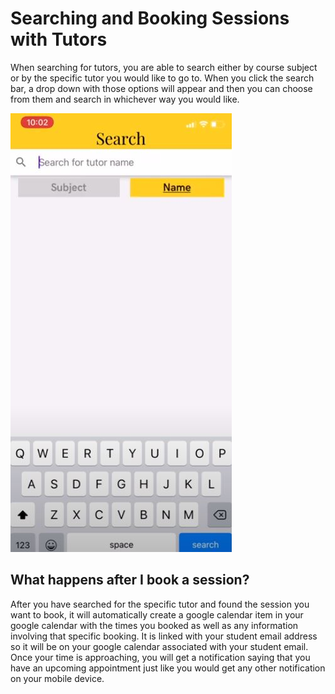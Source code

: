 # Searching and Booking Sessions with Tutors

When searching for tutors, you are able to search either by course subject or by the specific tutor you would like to go to. When you click the search bar, a drop down with those options will
appear and then you can choose from them and search in whichever way you would like. 

![searchScreen](\assets\fe\searchScreen.JPG)

## What happens after I book a session?

After you have searched for the specific tutor and found the session you want to book, it will automatically create a google calendar item in your google calendar with the times you booked
as well as any information involving that specific booking. It is linked with your student email address so it will be on your google calendar associated with your student email. Once your
time is approaching, you will get a notification saying that you have an upcoming appointment just like you would get any other notification on your mobile device.